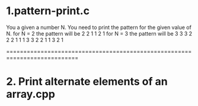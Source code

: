 # 1.pattern-print.c

You a given a number N. You need to print the pattern for the given value of N.
for N = 2 the pattern will be 
2 2 1 1
2 1
for N = 3 the pattern will be 
3 3 3 2 2 2 1 1 1
3 3 2 2 1 1
3 2 1


===========================================================================

# 2. Print alternate elements of an array.cpp